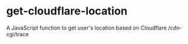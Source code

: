 # get-cloudflare-location
A JavaScript function to get user's location based on Cloudflare /cdn-cgi/trace

